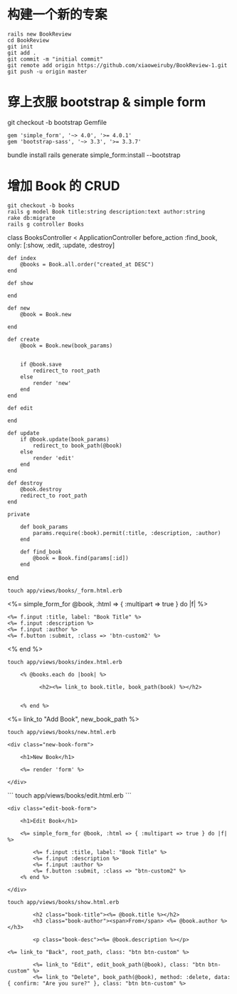 # 构建一个新的专案
```
rails new BookReview
cd BookReview
git init
git add .
git commit -m "initial commit"
git remote add origin https://github.com/xiaoweiruby/BookReview-1.git
git push -u origin master
```
# 穿上衣服 bootstrap & simple form
git checkout -b bootstrap
Gemfile
```
gem 'simple_form', '~> 4.0', '>= 4.0.1'
gem 'bootstrap-sass', '~> 3.3', '>= 3.3.7'
```

bundle install
rails generate simple_form:install --bootstrap



# 增加 Book 的 CRUD
```
git checkout -b books
rails g model Book title:string description:text author:string
rake db:migrate
rails g controller Books
```
class BooksController < ApplicationController
	before_action :find_book, only: [:show, :edit, :update, :destroy]


	def index
		@books = Book.all.order("created_at DESC")
	end

	def show

	end

	def new
		@book = Book.new

	end

	def create
		@book = Book.new(book_params)


		if @book.save
			redirect_to root_path
		else
			render 'new'
		end
	end

	def edit

	end

	def update
		if @book.update(book_params)
			redirect_to book_path(@book)
		else
			render 'edit'
		end
	end

	def destroy
		@book.destroy
		redirect_to root_path
	end

	private

		def book_params
			params.require(:book).permit(:title, :description, :author)
		end

		def find_book
			@book = Book.find(params[:id])
		end

end

```
touch app/views/books/_form.html.erb
```
<%= simple_form_for @book, :html => { :multipart => true } do |f| %>

	<%= f.input :title, label: "Book Title" %>
	<%= f.input :description %>
	<%= f.input :author %>
	<%= f.button :submit, :class => 'btn-custom2' %>
<% end %>

```
touch app/views/books/index.html.erb
```

		<% @books.each do |book| %>

			  <h2><%= link_to book.title, book_path(book) %></h2>


		<% end %>

<%= link_to "Add Book", new_book_path %>

```
touch app/views/books/new.html.erb
```
<div class="col-md-6 col-md-offset-3">

	<div class="new-book-form">

		<h1>New Book</h1>

		<%= render 'form' %>

	</div>

</div>
```
touch app/views/books/edit.html.erb
```
<div class="col-md-6 col-md-offset-3">

	<div class="edit-book-form">

		<h1>Edit Book</h1>

		<%= simple_form_for @book, :html => { :multipart => true } do |f| %>

			<%= f.input :title, label: "Book Title" %>
			<%= f.input :description %>
			<%= f.input :author %>
			<%= f.button :submit, :class => "btn-custom2" %>
		<% end %>

	</div>

</div>

```
touch app/views/books/show.html.erb

```


			<h2 class="book-title"><%= @book.title %></h2>
			<h3 class="book-author"><span>From</span> <%= @book.author %></h3>

			<p class="book-desc"><%= @book.description %></p>





<div class="links btn-group">

	<%= link_to "Back", root_path, class: "btn btn-custom" %>

			<%= link_to "Edit", edit_book_path(@book), class: "btn btn-custom" %>
			<%= link_to "Delete", book_path(@book), method: :delete, data: { confirm: "Are you sure?" }, class: "btn btn-custom" %>


</div>

```
